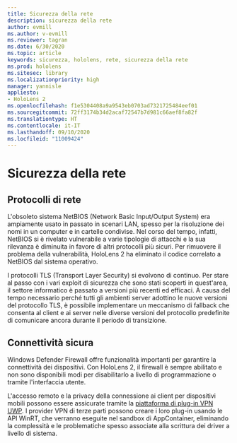 ```yaml
---
title: Sicurezza della rete
description: sicurezza della rete
author: evmill
ms.author: v-evmill
ms.reviewer: tagran
ms.date: 6/30/2020
ms.topic: article
keywords: sicurezza, hololens, rete, sicurezza della rete
ms.prod: hololens
ms.sitesec: library
ms.localizationpriority: high
manager: yannisle
appliesto:
- HoloLens 2
ms.openlocfilehash: f1e5304408a9a9543eb0703ad7321725484eef01
ms.sourcegitcommit: 72ff3174b34d2acaf72547b7d981c66aef8fa82f
ms.translationtype: HT
ms.contentlocale: it-IT
ms.lasthandoff: 09/10/2020
ms.locfileid: "11009424"
---
```

# Sicurezza della rete

## Protocolli di rete

L'obsoleto sistema NetBIOS (Network Basic Input/Output System) era ampiamente usato in passato in scenari LAN, spesso per la risoluzione dei nomi in un computer e in cartelle condivise. Nel corso del tempo, infatti, NetBIOS si è rivelato vulnerabile a varie tipologie di attacchi e la sua rilevanza è diminuita in favore di altri protocolli più sicuri. Per rimuovere il problema della vulnerabilità, HoloLens 2 ha eliminato il codice correlato a NetBIOS dal sistema operativo.

I protocolli TLS (Transport Layer Security) si evolvono di continuo. Per stare al passo con i vari exploit di sicurezza che sono stati scoperti in quest'area, il settore informatico è passato a versioni più recenti ed efficaci. A causa del tempo necessario perché tutti gli ambienti server adottino le nuove versioni del protocollo TLS, è possibile implementare un meccanismo di fallback che consenta al client e ai server nelle diverse versioni del protocollo predefinite di comunicare ancora durante il periodo di transizione.

## Connettività sicura 

Windows Defender Firewall offre funzionalità importanti per garantire la connettività dei dispositivi. Con HoloLens 2, il firewall è sempre abilitato e non sono disponibili modi per disabilitarlo a livello di programmazione o tramite l'interfaccia utente.

L'accesso remoto e la privacy della connessione ai client per dispositivi mobili possono essere assicurate tramite la [piattaforma di plug-in VPN UWP](https://docs.microsoft.com/uwp/api/Windows.Networking.Vpn?view=winrt-19041). I provider VPN di terze parti possono creare i loro plug-in usando le API WinRT, che verranno eseguite nel sandbox di AppContainer, eliminando la complessità e le problematiche spesso associate alla scrittura dei driver a livello di sistema.

